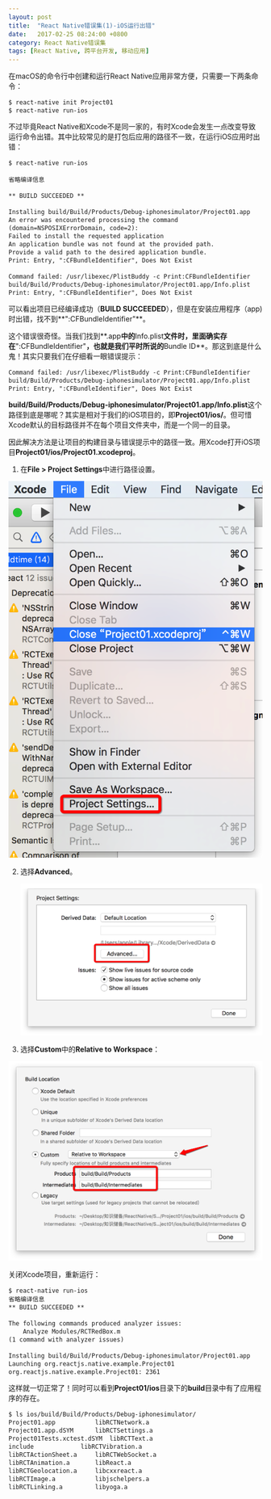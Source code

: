```yaml
---
layout: post
title:  "React Native错误集(1)-iOS运行出错"
date:   2017-02-25 08:24:00 +0800
category: React Native错误集
tags: [React Native, 跨平台开发, 移动应用]
---
```


在macOS的命令行中创建和运行React Native应用非常方便，只需要一下两条命令：

```shell
$ react-native init Project01
$ react-native run-ios
```

不过毕竟React Native和Xcode不是同一家的，有时Xcode会发生一点改变导致运行命令出错。其中比较常见的是打包后应用的路径不一致，在运行iOS应用时出错：

```shell
$ react-native run-ios

省略编译信息

** BUILD SUCCEEDED **

Installing build/Build/Products/Debug-iphonesimulator/Project01.app
An error was encountered processing the command (domain=NSPOSIXErrorDomain, code=2):
Failed to install the requested application
An application bundle was not found at the provided path.
Provide a valid path to the desired application bundle.
Print: Entry, ":CFBundleIdentifier", Does Not Exist

Command failed: /usr/libexec/PlistBuddy -c Print:CFBundleIdentifier build/Build/Products/Debug-iphonesimulator/Project01.app/Info.plist
Print: Entry, ":CFBundleIdentifier", Does Not Exist
```

可以看出项目已经编译成功（**BUILD SUCCEEDED**），但是在安装应用程序（app)时出错，找不到**":CFBundleIdentifier"**。

这个错误很奇怪。当我们找到**.app**中的**Info.plist**文件时，里面确实存在**":CFBundleIdentifier"**，也就是我们平时所说的**Bundle ID**。那这到底是什么鬼！其实只要我们在仔细看一眼错误提示：

```shell
Command failed: /usr/libexec/PlistBuddy -c Print:CFBundleIdentifier build/Build/Products/Debug-iphonesimulator/Project01.app/Info.plist
Print: Entry, ":CFBundleIdentifier", Does Not Exist
```

**build/Build/Products/Debug-iphonesimulator/Project01.app/Info.plist**这个路径到底是哪呢？其实是相对于我们的iOS项目的，即**Project01/ios/**。但可惜Xcode默认的目标路径并不在每个项目文件夹中，而是一个同一的目录。

因此解决方法是让项目的构建目录与错误提示中的路径一致。用Xcode打开iOS项目**Project01/ios/Project01.xcodeproj**。

1. 在**File > Project Settings**中进行路径设置。

![](/image/react_native_bug_01.png)

2. 选择**Advanced**。

   ![](/image/react_native_bug_02.png)

3. 选择**Custom**中的**Relative to Workspace**：

![](/image/react_native_bug_03.png)

关闭Xcode项目，重新运行：

```shell
$ react-native run-ios
省略编译信息
** BUILD SUCCEEDED **

The following commands produced analyzer issues:
	Analyze Modules/RCTRedBox.m
(1 command with analyzer issues)

Installing build/Build/Products/Debug-iphonesimulator/Project01.app
Launching org.reactjs.native.example.Project01
org.reactjs.native.example.Project01: 2361
```

这样就一切正常了！同时可以看到**Project01/ios**目录下的**build**目录中有了应用程序的存在。

```shell
$ ls ios/build/Build/Products/Debug-iphonesimulator/
Project01.app			libRCTNetwork.a
Project01.app.dSYM		libRCTSettings.a
Project01Tests.xctest.dSYM	libRCTText.a
include				libRCTVibration.a
libRCTActionSheet.a		libRCTWebSocket.a
libRCTAnimation.a		libReact.a
libRCTGeolocation.a		libcxxreact.a
libRCTImage.a			libjschelpers.a
libRCTLinking.a			libyoga.a
```


